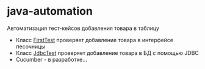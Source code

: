 # java-automation
Автоматизация тест-кейсов добавления товара в таблицу
- Класс [FirstTest](https://github.com/Salimgareev/java-automation/blob/a8daddb5a9a59397f1b698f7c707b7d1823c9e38/src/test/java/org/example/tests/FirstTest.java) проверяет добавление товара в интерфейсе песочницы
- Класс [JdbcTest](https://github.com/Salimgareev/java-automation/blob/a8daddb5a9a59397f1b698f7c707b7d1823c9e38/src/test/java/org/example/tests/JdbcTest.java) проверяет добавление товара в БД с помощью JDBC
- Cucumber - в разработке...